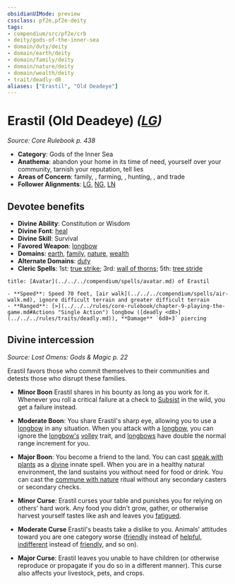 ```yaml
---
obsidianUIMode: preview
cssclass: pf2e,pf2e-deity
tags:
- compendium/src/pf2e/crb
- deity/gods-of-the-inner-sea
- domain/duty/deity
- domain/earth/deity
- domain/family/deity
- domain/nature/deity
- domain/wealth/deity
- trait/deadly-d8
aliases: ["Erastil", "Old Deadeye"]
---
```

# Erastil (Old Deadeye) *([LG](../../../Rules/traits/lawful-goo-b1.md))*  
*Source: Core Rulebook p. 438*  

- **Category**: Gods of the Inner Sea
- **Anathema**: abandon your home in its time of need, yourself over your community, tarnish your reputation, tell lies
- **Areas of Concern**: family, , farming, , hunting, , and trade
- **Follower Alignments**: [LG](../../../Rules/traits/lawful-goo-b1.md), [NG](../../../Rules/traits/neutral-good-b1.md), [LN](../../../Rules/traits/lawful-neutral-b1.md)

## Devotee benefits

- **Divine Ability**: Constitution or Wisdom
- **Divine Font**: [heal](../../spells/heal.md)
- **Divine Skill**: Survival
- **Favored Weapon**: [longbow](../../equipment/items/longbow.md)
- **Domains**: [earth](../domains.md#Earth), [family](../domains.md#Family), [nature](../domains.md#Nature), [wealth](../domains.md#Wealth)
- **Alternate Domains**: [duty](../domains.md#Duty)
- **Cleric Spells**: 1st: [true strike](../../spells/true-strike.md); 3rd: [wall of thorns](../../spells/wall-of-thorns.md); 5th: [tree stride](../../spells/tree-stride.md)

```ad-embed-avatar
title: [Avatar](../../../compendium/spells/avatar.md) of Erastil

- **Speed**: Speed 70 feet, [air walk](../../../compendium/spells/air-walk.md), ignore difficult terrain and greater difficult terrain
- **Ranged**: [>](../../../rules/core-rulebook/chapter-9-playing-the-game.md#Actions "Single Action") longbow ([deadly <d8>](../../../rules/traits/deadly.md)), **Damage** `6d8+3` piercing
```

## Divine intercession
*Source: Lost Omens: Gods & Magic p. 22*

Erastil favors those who commit themselves to their communities and detests those who disrupt these families.

- **Minor Boon** Erastil shares in his bounty as long as you work for it. Whenever you roll a critical failure at a check to [Subsist](../../../Rules/actions/subsist.md) in the wild, you get a failure instead.
- **Moderate Boon**: You share Erastil's sharp eye, allowing you to use a [longbow](../../equipment/items/longbow.md) in any situation. When you attack with a [longbow](../../equipment/items/longbow.md), you can ignore the [longbow's](../../equipment/items/longbow.md) [volley](../../../Rules/traits/volley.md) trait, and [longbows](../../equipment/items/longbow.md) have double the normal range increment for you.
- **Major Boon**: You become a friend to the land. You can cast [speak with plants](../../spells/speak-with-plants.md) as a [divine](../../../Rules/traits/divine.md) innate spell. When you are in a healthy natural environment, the land sustains you without need for food or drink. You can cast the [commune with nature](../../spells/rituals/commune-with-nature.md) ritual without any secondary casters or secondary checks.

- **Minor Curse**: Erastil curses your table and punishes you for relying on others' hard work. Any food you didn't grow, gather, or otherwise harvest yourself tastes like ash and leaves you [fatigued](../../../Rules/conditions.md#Fatigued).
- **Moderate Curse** Erastil's beasts take a dislike to you. Animals' attitudes toward you are one category worse ([friendly](../../../Rules/conditions.md#Friendly) instead of [helpful](../../../Rules/conditions.md#Helpful), [indifferent](../../../Rules/conditions.md#Indifferent) instead of [friendly](../../../Rules/conditions.md#Friendly), and so on).
- **Major Curse**: Erastil leaves you unable to have children (or otherwise reproduce or propagate if you do so in a different manner). This curse also affects your livestock, pets, and crops.
